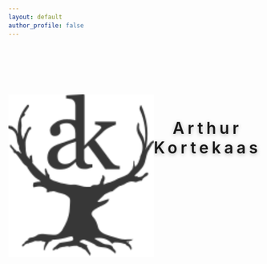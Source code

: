 ```yaml
---
layout: default
author_profile: false
---
```

<style>


.hero-bg {
  position: relative;
  width: 100%;
  height: calc(100vh - 88.8667px - 42.6333px);
  background: url('/assets/images/hero1.webp') center center/cover no-repeat;
  display: flex;
  align-items: flex-start;
  justify-content: center;
  overflow: hidden;
  padding-top: 7em;
}

.hero-logo {
  width: 100%;              /* Let it scale with the container */
  max-width: 600px;         /* Adjust as needed */
  max-height: 80vh;         /* Prevents logo from overflowing vertically */
  height: auto;
  z-index: 2;
}

/* Prevent horizontal scroll on the whole page */
body {
  overflow-x: hidden;
}

.page__footer {
  margin: 0;
}
@media (max-width: 600px) {
  .hero-bg {
    height: calc(100vh - 64.8667px - 30.9999px);
}
  .hero-logo {
  max-width: 280px;
}
</style>

<div class="hero-bg">
  <img class="hero-logo" src="/assets/images/makersmark343434.svg" alt="Logo">
  <div class="hero-name">Arthur Kortekaas</div>
</div>
<style>
.hero-name {
  margin-top: 1.5em;
  font-size: 2rem;
  font-weight: 600;
  letter-spacing: 0.2em;    /* Increase space between letters */
  color: $text-color;              /* Adjust color as needed */
  text-shadow: 0 2px 8px rgba(0,0,0,0.3); /* Optional: add some contrast */
  text-align: center;
}
</style>